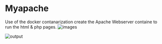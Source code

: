 # Myapache

Use of the docker contanarization create the Apache Webserver containe to run the html & php pages.
![images](https://user-images.githubusercontent.com/64326412/80745741-619af580-8b3e-11ea-8f82-351713746b27.jpeg)

![output](https://user-images.githubusercontent.com/64326412/80790521-0fb59800-8b5d-11ea-82fc-708477db0f81.png)
